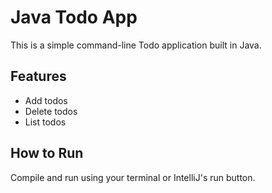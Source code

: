 # Java Todo App

This is a simple command-line Todo application built in Java.

## Features
- Add todos
- Delete todos
- List todos


## How to Run
Compile and run using your terminal or IntelliJ's run button.
